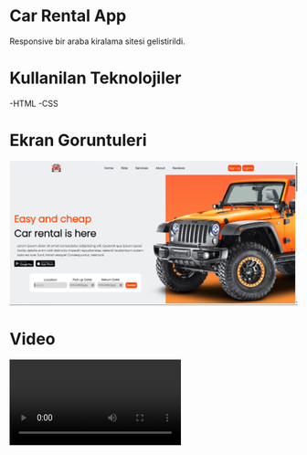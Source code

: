 # Car Rental App
Responsive bir araba kiralama sitesi gelistirildi.              

# Kullanilan Teknolojiler
-HTML
-CSS

# Ekran Goruntuleri

![](images/carrental.png)

# Video

![](images/CarRentalApp.mp4)